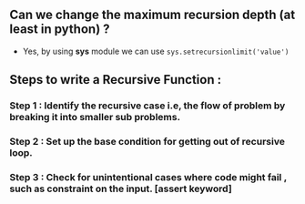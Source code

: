 ## Can we change the maximum recursion depth (at least in python) ?
- Yes, by using **sys** module we can use `sys.setrecursionlimit('value')`

## Steps to write a Recursive Function :

 ### Step 1 : Identify the recursive case i.e, the flow of problem by breaking it into smaller sub problems.
 ### Step 2 : Set up the base condition for getting out of recursive loop.
 ### Step 3 : Check for unintentional cases where code might fail , such  as constraint on the input. [assert keyword]
